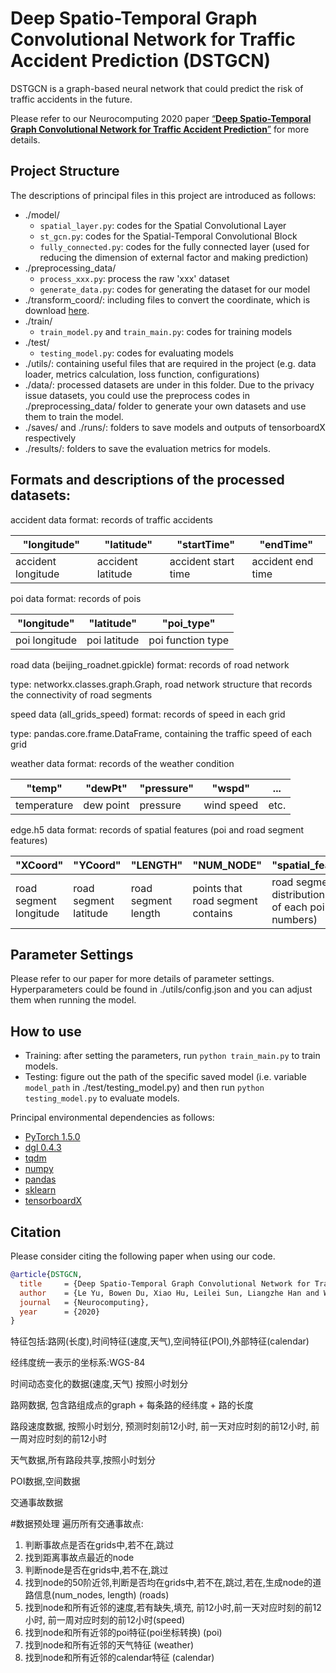 # Deep Spatio-Temporal Graph Convolutional Network for Traffic Accident Prediction (DSTGCN)

DSTGCN is a graph-based neural network that could predict the risk of traffic accidents in the future.

Please refer to our Neurocomputing 2020 paper [“**Deep Spatio-Temporal Graph Convolutional Network for Traffic Accident Prediction**”]() for more details.

## Project Structure
The descriptions of principal files in this project are introduced as follows:
- ./model/
    - `spatial_layer.py`: codes for the Spatial Convolutional Layer
    - `st_gcn.py`: codes for the Spatial-Temporal Convolutional Block
    - `fully_connected.py`: codes for the fully connected layer (used for reducing the dimension of external factor and making prediction)
- ./preprocessing_data/
  - `process_xxx.py`: process the raw 'xxx' dataset
  - `generate_data.py`: codes for generating the dataset for our model
- ./transform_coord/: including files to convert the coordinate, which is download [here](https://github.com/wandergis/coordTransform_py).
- ./train/
  - `train_model.py` and `train_main.py`: codes for training models
- ./test/
  - `testing_model.py`: codes for evaluating models
- ./utils/: containing useful files that are required in the project (e.g. data loader, metrics calculation, loss function, configurations) 
- ./data/: processed datasets are under in this folder. Due to the privacy issue datasets, you could use the preprocess codes in ./preprocessing_data/ folder to generate your own datasets and use them to train the model. 
- ./saves/ and ./runs/: folders to save models and outputs of tensorboardX respectively
- ./results/: folders to save the evaluation metrics for models. 

## Formats and descriptions of the processed datasets:
accident data format: records of traffic accidents

| "longitude" | "latitude" | "startTime" | "endTime" |
|  ----  | ----  | ----  | ----  | 
| accident longitude | accident latitude | accident start time | accident end time | 

poi data format: records of pois

| "longitude" | "latitude" | "poi_type" |
| ----  | ----  | ----  | 
| poi longitude | poi latitude | poi function type | 

road data (beijing_roadnet.gpickle) format: records of road network

type: networkx.classes.graph.Graph, road network structure that records the connectivity of road segments  

speed data (all_grids_speed) format: records of speed in each grid

type: pandas.core.frame.DataFrame, containing the traffic speed of each grid

weather data format: records of the weather condition

| "temp" | "dewPt" | "pressure" | "wspd" | ... |
| ----  | ----  | ----  |  ----  | ----  | 
| temperature | dew point | pressure | wind speed | etc. | 

edge.h5 data format: records of spatial features (poi and road segment features)

| "XCoord" | "YCoord" | "LENGTH" | "NUM_NODE" | "spatial_features" |
| ----  | ----  | ----  |  ----  | ----  | 
| road segment longitude | road segment latitude | road segment length | points that road segment contains | road segment poi distribution (a list of each poi type numbers) | 

## Parameter Settings
Please refer to our paper for more details of parameter settings. 
Hyperparameters could be found in ./utils/config.json and you can adjust them when running the model.

## How to use
- Training: after setting the parameters, run ```python train_main.py``` to train models. 
- Testing: figure out the path of the specific saved model (i.e. variable ```model_path``` in ./test/testing_model.py) and then run ```python testing_model.py``` to evaluate models.

Principal environmental dependencies as follows:
- [PyTorch 1.5.0](https://pytorch.org/)
- [dgl 0.4.3](https://www.dgl.ai/)
- [tqdm](https://github.com/tqdm/tqdm)
- [numpy](https://github.com/numpy/numpy)
- [pandas](https://github.com/pandas-dev/pandas)
- [sklearn](https://scikit-learn.org/stable/)
- [tensorboardX](https://github.com/lanpa/tensorboardX)

## Citation
Please consider citing the following paper when using our code.

```bibtex
@article{DSTGCN,
  title     = {Deep Spatio-Temporal Graph Convolutional Network for Traffic Accident Prediction},
  author    = {Le Yu, Bowen Du, Xiao Hu, Leilei Sun, Liangzhe Han and Weifeng Lv},
  journal   = {Neurocomputing},
  year      = {2020}
}
```


特征包括:路网(长度),时间特征(速度,天气),空间特征(POI),外部特征(calendar)

经纬度统一表示的坐标系:WGS-84

时间动态变化的数据(速度,天气) 按照小时划分

路网数据, 包含路组成点的graph + 每条路的经纬度 + 路的长度

路段速度数据, 按照小时划分, 预测时刻前12小时, 前一天对应时刻的前12小时, 前一周对应时刻的前12小时

天气数据,所有路段共享,按照小时划分

POI数据,空间数据

交通事故数据

#数据预处理
遍历所有交通事故点:
1. 判断事故点是否在grids中,若不在,跳过
2. 找到距离事故点最近的node
3. 判断node是否在grids中,若不在,跳过
4. 找到node的50阶近邻,判断是否均在grids中,若不在,跳过,若在,生成node的道路信息(num_nodes, length) (roads)
5. 找到node和所有近邻的速度,若有缺失,填充,  前12小时,前一天对应时刻的前12小时, 前一周对应时刻的前12小时(speed)
6. 找到node和所有近邻的poi特征(poi坐标转换) (poi)
7. 找到node和所有近邻的天气特征 (weather)
8. 找到node和所有近邻的calendar特征 (calendar)
